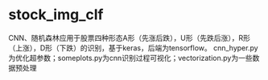 # stock_img_clf
CNN、随机森林应用于股票四种形态A形（先涨后跌），U形（先跌后涨），R形（上涨），D形（下跌）的识别，基于keras，后端为tensorflow。
cnn_hyper.py 为优化超参数；someplots.py为cnn识别过程可视化；vectorization.py为一些数据预处理
